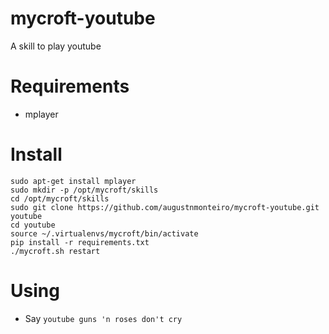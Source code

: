 # mycroft-youtube
A skill to play youtube

# Requirements 
* mplayer

# Install
    sudo apt-get install mplayer
    sudo mkdir -p /opt/mycroft/skills
    cd /opt/mycroft/skills 
    sudo git clone https://github.com/augustnmonteiro/mycroft-youtube.git youtube 
    cd youtube 
    source ~/.virtualenvs/mycroft/bin/activate 
    pip install -r requirements.txt 
    ./mycroft.sh restart 

# Using
* Say `youtube guns 'n roses don't cry`
